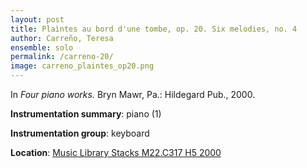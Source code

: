 ```yaml
---
layout: post
title: Plaìntes au bord d'une tombe, op. 20. Six melodies, no. 4
author: Carreño, Teresa
ensemble: solo
permalink: /carreno-20/
image: carreno_plaintes_op20.png
---
```


In *Four piano works.* Bryn Mawr, Pa.: Hildegard Pub., 2000.

**Instrumentation summary**: piano (1)

**Instrumentation group**: keyboard

**Location**: <a href="https://tufts-primo.hosted.exlibrisgroup.com/permalink/f/bnf7qa/01TUN_ALMA21107559280003851" target="_blank">Music Library Stacks M22.C317 H5 2000</a>
